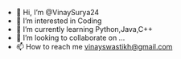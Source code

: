 - 👋 Hi, I’m @VinaySurya24
- 👀 I’m interested in Coding 
- 🌱 I’m currently learning Python,Java,C++
- 💞️ I’m looking to collaborate on ...
- 📫 How to reach me 
vinayswastikh@gmail.com

<!---
VinaySurya24/VinaySurya24 is a ✨ special ✨ repository because its `README.md` (this file) appears on your GitHub profile.
You can click the Preview link to take a look at your changes.
--->
